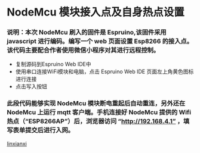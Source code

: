 # NodeMcu 模块接入点及自身热点设置
### 说明：本次 NodeMcu 刷入的固件是 Espruino,该固件采用 javascript 进行编码。编写一个 web 页面设置 Esp8266 的接入点。该代码主要配合作者使用微信小程序对其进行远程控制。

- 复制源码到Espruino Web IDE中
- 使用串口连接WiFi模块和电脑，点击 Espruino Web IDE 页面左上角黄色图标进行连接
- 点击写入按钮

### 此段代码能够实现 NodeMcu 模块断电重起后自动重连，另外还在 NodeMcu 上运行 mqtt 客户端。手机连接好 NodeMcu 提供的 Wifi 热点（“ESP8266AP”）后，浏览器访问 “http://192.168.4.1” ，填写表单提交后进行入网。

[linxianxi](https://github.com/linxianxi)
